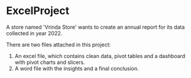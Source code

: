 # ExcelProject
A store named 'Vrinda Store' wants to create an annual report for its data collected in year 2022. 

There are two files attached in this project:
1. An excel file, which contains clean data, pivot tables and a dashboard with pivot charts and slicers.
2. A word file with the insights and a final conclusion.
